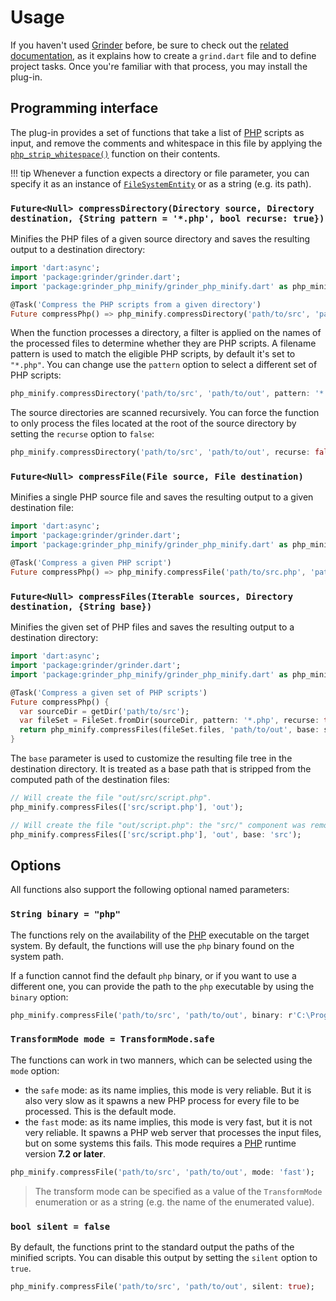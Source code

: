 # Usage
If you haven't used [Grinder](https://github.com/google/grinder.dart) before, be sure to check out the [related documentation](https://google.github.io/grinder.dart), as it explains how to create a `grind.dart` file and to define project tasks. Once you're familiar with that process, you may install the plug-in.

## Programming interface
The plug-in provides a set of functions that take a list of [PHP](https://secure.php.net) scripts as input, and remove the comments and whitespace in this file by applying the [`php_strip_whitespace()`](https://secure.php.net/manual/en/function.php-strip-whitespace.php) function on their contents.

!!! tip
    Whenever a function expects a directory or file parameter,
    you can specify it as an instance of [`FileSystemEntity`](https://api.dartlang.org/stable/dart-io/FileSystemEntity-class.html) or as a string (e.g. its path).
    
### `Future<Null> compressDirectory(Directory source, Directory destination, {String pattern = '*.php', bool recurse: true})`
Minifies the PHP files of a given source directory and saves the resulting output to a destination directory:

```dart
import 'dart:async';
import 'package:grinder/grinder.dart';
import 'package:grinder_php_minify/grinder_php_minify.dart' as php_minify;

@Task('Compress the PHP scripts from a given directory')
Future compressPhp() => php_minify.compressDirectory('path/to/src', 'path/to/out');
```

When the function processes a directory, a filter is applied on the names of the processed files to determine whether they are PHP scripts. A filename pattern is used to match the eligible PHP scripts, by default it's set to `"*.php"`. You can change use the `pattern` option to select a different set of PHP scripts:

```dart
php_minify.compressDirectory('path/to/src', 'path/to/out', pattern: '*.inc.php7');
```

The source directories are scanned recursively. You can force the function to only process the files located at the root of the source directory by setting the `recurse` option to `false`:

```dart
php_minify.compressDirectory('path/to/src', 'path/to/out', recurse: false);
```

### `Future<Null> compressFile(File source, File destination)`
Minifies a single PHP source file and saves the resulting output to a given destination file:

```dart
import 'dart:async';
import 'package:grinder/grinder.dart';
import 'package:grinder_php_minify/grinder_php_minify.dart' as php_minify;

@Task('Compress a given PHP script')
Future compressPhp() => php_minify.compressFile('path/to/src.php', 'path/to/out.php');
```

### `Future<Null> compressFiles(Iterable sources, Directory destination, {String base})`
Minifies the given set of PHP files and saves the resulting output to a destination directory:

```dart
import 'dart:async';
import 'package:grinder/grinder.dart';
import 'package:grinder_php_minify/grinder_php_minify.dart' as php_minify;

@Task('Compress a given set of PHP scripts')
Future compressPhp() {
  var sourceDir = getDir('path/to/src');
  var fileSet = FileSet.fromDir(sourceDir, pattern: '*.php', recurse: true);
  return php_minify.compressFiles(fileSet.files, 'path/to/out', base: sourceDir.path);
}
```

The `base` parameter is used to customize the resulting file tree in the destination directory.
It is treated as a base path that is stripped from the computed path of the destination files:

```dart
// Will create the file "out/src/script.php".
php_minify.compressFiles(['src/script.php'], 'out');

// Will create the file "out/script.php": the "src/" component was removed.
php_minify.compressFiles(['src/script.php'], 'out', base: 'src');
```

## Options
All functions also support the following optional named parameters:

### `String binary = "php"`
The functions rely on the availability of the [PHP](https://secure.php.net) executable on the target system. By default, the functions will use the `php` binary found on the system path.

If a function cannot find the default `php` binary, or if you want to use a different one, you can provide the path to the `php` executable by using the `binary` option:

```dart
php_minify.compressFile('path/to/src', 'path/to/out', binary: r'C:\Program Files\PHP\php.exe');
```

### `TransformMode mode = TransformMode.safe`
The functions can work in two manners, which can be selected using the `mode` option:

- the `safe` mode: as its name implies, this mode is very reliable. But it is also very slow as it spawns a new PHP process for every file to be processed. This is the default mode.
- the `fast` mode: as its name implies, this mode is very fast, but it is not very reliable. It spawns a PHP web server that processes the input files, but on some systems this fails. This mode requires a [PHP](https://secure.php.net) runtime version **7.2 or later**.

```dart
php_minify.compressFile('path/to/src', 'path/to/out', mode: 'fast');
```

> The transform mode can be specified as a value of the `TransformMode` enumeration or as a string (e.g. the name of the enumerated value).

### `bool silent = false`
By default, the functions print to the standard output the paths of the minified scripts. You can disable this output by setting the `silent` option to `true`.

```dart
php_minify.compressFile('path/to/src', 'path/to/out', silent: true);
```
